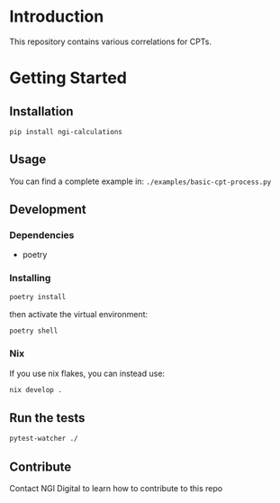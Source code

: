 # Introduction

This repository contains various correlations for CPTs.

# Getting Started

## Installation

`pip install ngi-calculations`

## Usage

You can find a complete example in:
`./examples/basic-cpt-process.py`

## Development

### Dependencies

- poetry

### Installing

```bash
poetry install
```

then activate the virtual environment:

```bash
poetry shell
```

### Nix

If you use nix flakes, you can instead use:

```bash
nix develop .
```

## Run the tests

```bash
pytest-watcher ./
```

## Contribute

Contact NGI Digital to learn how to contribute to this repo
